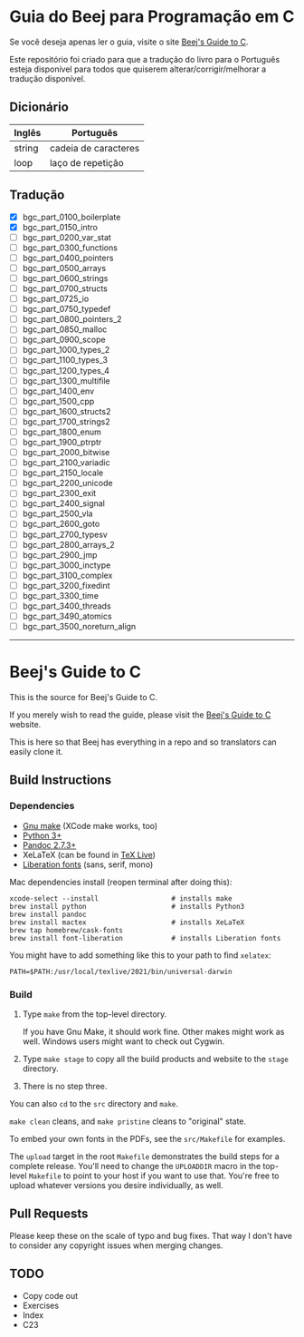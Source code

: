 # Guia do Beej para Programação em C

Se você deseja apenas ler o guia, visite o site [Beej's Guide to C](https://beej.us/guide/bgc/).

Este repositório foi criado para que a tradução do livro para o Português esteja disponível para todos que quiserem alterar/corrigir/melhorar a tradução disponível.

## Dicionário

| Inglês | Português |
|-|-|
| string | cadeia de caracteres |
| loop | laço de repetição |

## Tradução

- [x] bgc_part_0100_boilerplate
- [x] bgc_part_0150_intro
- [ ] bgc_part_0200_var_stat
- [ ] bgc_part_0300_functions
- [ ] bgc_part_0400_pointers
- [ ] bgc_part_0500_arrays
- [ ] bgc_part_0600_strings
- [ ] bgc_part_0700_structs
- [ ] bgc_part_0725_io
- [ ] bgc_part_0750_typedef
- [ ] bgc_part_0800_pointers_2
- [ ] bgc_part_0850_malloc
- [ ] bgc_part_0900_scope
- [ ] bgc_part_1000_types_2
- [ ] bgc_part_1100_types_3
- [ ] bgc_part_1200_types_4
- [ ] bgc_part_1300_multifile
- [ ] bgc_part_1400_env
- [ ] bgc_part_1500_cpp
- [ ] bgc_part_1600_structs2
- [ ] bgc_part_1700_strings2
- [ ] bgc_part_1800_enum
- [ ] bgc_part_1900_ptrptr
- [ ] bgc_part_2000_bitwise
- [ ] bgc_part_2100_variadic
- [ ] bgc_part_2150_locale
- [ ] bgc_part_2200_unicode
- [ ] bgc_part_2300_exit
- [ ] bgc_part_2400_signal
- [ ] bgc_part_2500_vla
- [ ] bgc_part_2600_goto
- [ ] bgc_part_2700_typesv
- [ ] bgc_part_2800_arrays_2
- [ ] bgc_part_2900_jmp
- [ ] bgc_part_3000_inctype
- [ ] bgc_part_3100_complex
- [ ] bgc_part_3200_fixedint
- [ ] bgc_part_3300_time
- [ ] bgc_part_3400_threads
- [ ] bgc_part_3490_atomics
- [ ] bgc_part_3500_noreturn_align

---

# Beej's Guide to C

This is the source for Beej's Guide to C.

If you merely wish to read the guide, please visit the [Beej's Guide to
C](https://beej.us/guide/bgc/) website.

This is here so that Beej has everything in a repo and so translators
can easily clone it.

## Build Instructions

### Dependencies

* [Gnu make](https://www.gnu.org/software/make/) (XCode make works, too)
* [Python 3+](https://www.python.org/)
* [Pandoc 2.7.3+](https://pandoc.org/)
* XeLaTeX (can be found in [TeX Live](https://www.tug.org/texlive/))
* [Liberation fonts](https://en.wikipedia.org/wiki/Liberation_fonts) (sans, serif, mono)

Mac dependencies install (reopen terminal after doing this):

```
xcode-select --install                  # installs make
brew install python                     # installs Python3
brew install pandoc
brew install mactex                     # installs XeLaTeX
brew tap homebrew/cask-fonts
brew install font-liberation            # installs Liberation fonts
```

You might have to add something like this to your path to find `xelatex`:

```
PATH=$PATH:/usr/local/texlive/2021/bin/universal-darwin
```

### Build

1. Type `make` from the top-level directory.

   If you have Gnu Make, it should work fine.  Other makes might work as
   well.  Windows users might want to check out Cygwin.

2. Type `make stage` to copy all the build products and website to the
   `stage` directory.

3. There is no step three.

You can also `cd` to the `src` directory and `make`.

`make clean` cleans, and `make pristine` cleans to "original" state.

To embed your own fonts in the PDFs, see the `src/Makefile` for examples.

The `upload` target in the root `Makefile` demonstrates the build steps
for a complete release.  You'll need to change the `UPLOADDIR` macro in
the top-level `Makefile` to point to your host if you want to use that.
You're free to upload whatever versions you desire individually, as
well.

## Pull Requests

Please keep these on the scale of typo and bug fixes. That way I don't
have to consider any copyright issues when merging changes.

## TODO

* Copy code out
* Exercises
* Index
* C23